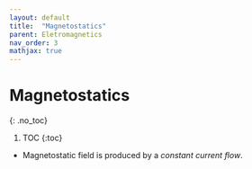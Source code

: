 ```yaml
---
layout: default
title:  "Magnetostatics"
parent: Eletromagnetics
nav_order: 3
mathjax: true
---
```


# Magnetostatics
{: .no_toc}

1. TOC
{:toc}

- Magnetostatic field is produced by a *constant current flow*.